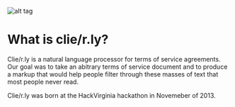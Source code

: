 ![alt tag](https://raw.github.com/shc7pw/clierly/master/logo.png)

# What is clie/r.ly? 

Clie/r.ly is a natural language processor for terms of service agreements. Our goal was to take an abitrary terms of service document and to produce a markup that would help people filter through these masses of text that most people never read. 

Clie/r.ly was born at the HackVirginia hackathon in Novemeber of 2013. 
